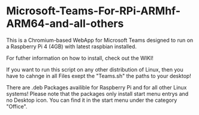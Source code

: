 # Microsoft-Teams-For-RPi-ARMhf-ARM64-and-all-others
This is a Chromium-based WebApp for Microsoft Teams designed to run on a Raspberry Pi 4 (4GB) with latest raspbian installed.

For futher information on how to install, check out the WIKI!

If you want to run this script on any other distribution of Linux, then you have to cahnge in all Files exept the "Teams.sh" the paths to your desktop!

There are .deb Packages availible for Raspberry Pi and for all other Linux systems!
Please note that the packages only install start menu entrys and no Desktop icon. You can find it in the start menu under the category "Office".
